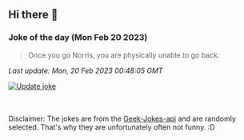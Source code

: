 ## Hi there 👋

### Joke of the day (Mon Feb 20 2023)
<!-- joke -->
>Once you go Norris, you are physically unable to go back.
<!-- /joke -->

*Last update: Mon, 20 Feb 2023 00:48:05 GMT*

[![Update joke](https://github.com/nclskfm/nclskfm/actions/workflows/joke.yml/badge.svg)](https://github.com/nclskfm/nclskfm/actions/workflows/joke.yml)

<br><br>
Disclaimer: The jokes are from the [Geek-Jokes-api](https://github.com/sameerkumar18/geek-joke-api) and are randomly selected. That's why they are unfortunately often not funny. :D
